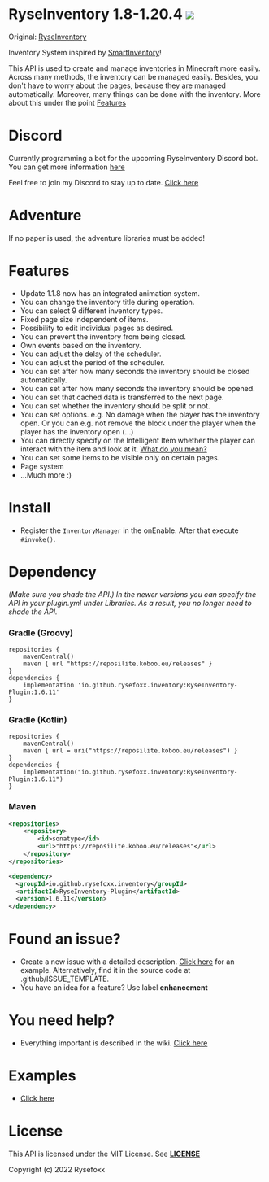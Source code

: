 # RyseInventory 1.8-1.20.4 ![](https://i.imgur.com/BS3gwxL.png)

Original: [RyseInventory](https://github.com/RyseInventory/RyseInventory)

Inventory System inspired by [SmartInventory](https://github.com/MinusKube/SmartInvs)!

This API is used to create and manage inventories in Minecraft more easily. Across many methods, the inventory can be
managed easily. Besides, you don't have to worry about the pages, because they are managed automatically. Moreover, many
things can be done with the inventory. More about this under the
point [Features](https://github.com/Rysefoxx/RyseInventory#features)

# Discord
Currently programming a bot for the upcoming RyseInventory Discord bot. You can get more information [here](https://github.com/RyseInventory/RyseInventorySupport)

Feel free to join my Discord to stay up to date. [Click here](https://discord.gg/GAnXF7BzKg)

# Adventure
If no paper is used, the adventure libraries must be added!

# Features

- Update 1.1.8 now has an integrated animation system.
- You can change the inventory title during operation.
- You can select 9 different inventory types.
- Fixed page size independent of items.
- Possibility to edit individual pages as desired.
- You can prevent the inventory from being closed.
- Own events based on the inventory.
- You can adjust the delay of the scheduler.
- You can adjust the period of the scheduler.
- You can set after how many seconds the inventory should be closed automatically.
- You can set after how many seconds the inventory should be opened.
- You can set that cached data is transferred to the next page.
- You can set whether the inventory should be split or not.
- You can set options. e.g. No damage when the player has the inventory open. Or you can e.g. not remove the block under
  the player when the player has the inventory open (...)
- You can directly specify on the Intelligent Item whether the player can interact with the item and look at
  it. [What do you mean?](https://github.com/Rysefoxx/RyseInventory/wiki/IntelligentItem)
- You can set some items to be visible only on certain pages.
- Page system
- ...Much more :)

# Install

- Register the `InventoryManager` in the onEnable. After that execute `#invoke()`.

# Dependency

_(Make sure you shade the API.)_
_In the newer versions you can specify the API in your plugin.yml under Libraries. As a result, you no longer need to shade the API._

### Gradle (Groovy)

```
repositories {
    mavenCentral()
    maven { url "https://reposilite.koboo.eu/releases" }
}
dependencies {
    implementation 'io.github.rysefoxx.inventory:RyseInventory-Plugin:1.6.11'
}
```

### Gradle (Kotlin)

```
repositories {
    mavenCentral()
    maven { url = uri("https://reposilite.koboo.eu/releases") }
}
dependencies {
    implementation("io.github.rysefoxx.inventory:RyseInventory-Plugin:1.6.11")
}
```

### Maven

```xml
<repositories>
    <repository>
        <id>sonatype</id>
        <url>"https://reposilite.koboo.eu/releases"</url>
    </repository>
</repositories>

<dependency>
  <groupId>io.github.rysefoxx.inventory</groupId>
  <artifactId>RyseInventory-Plugin</artifactId>
  <version>1.6.11</version>
</dependency>
```

# Found an issue?

- Create a new issue with a detailed description. [Click here](https://github.com/Rysefoxx/RyseInventory/blob/master/.github/ISSUE_TEMPLATE/bug_report.md) for an example. Alternatively, find it in the source code at .github/ISSUE_TEMPLATE.
- You have an idea for a feature? Use label **enhancement**

# You need help?

* Everything important is described in the wiki. [Click here](https://wiki.ryseinventory.de)

# Examples

* [Click here](https://github.com/Rysefoxx/RyseInventory/tree/master/examples)

# License

This API is licensed under the MIT License.
See [**LICENSE**](https://github.com/Rysefoxx/RyseInventory/blob/master/LICENSE)

Copyright (c) 2022 Rysefoxx
